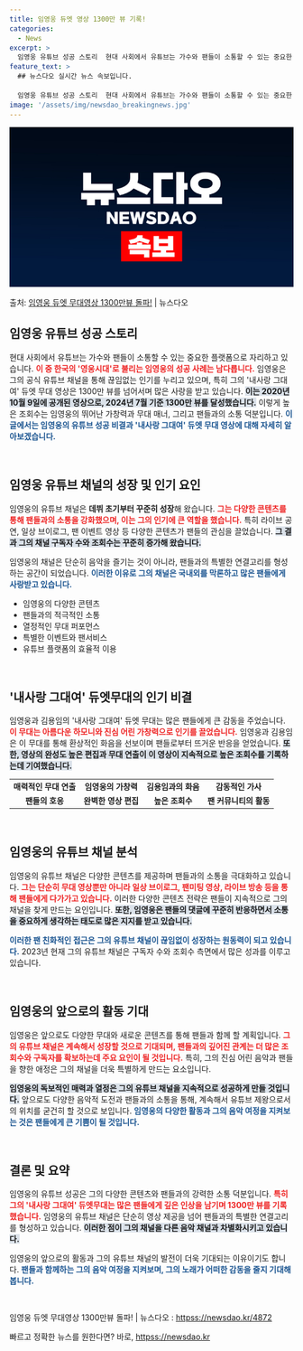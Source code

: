 ```yaml
---
title: 임영웅 듀엣 영상 1300만 뷰 기록!
categories:
  - News
excerpt: >
  임영웅 유튜브 성공 스토리  현대 사회에서 유튜브는 가수와 팬들이 소통할 수 있는 중요한 플랫폼으로 자리하고…
feature_text: >
  ## 뉴스다오 실시간 뉴스 속보입니다.

  임영웅 유튜브 성공 스토리  현대 사회에서 유튜브는 가수와 팬들이 소통할 수 있는 중요한 플랫폼으로 자리하고…
image: '/assets/img/newsdao_breakingnews.jpg'
---
```


![뉴스다오 속보](/assets/img/newsdao_breakingnews.jpg)

<p>출처: <a href="httpss://newsdao.kr/4872" rel="dofollow">임영웅 듀엣 무대영상 1300만뷰 돌파!</a> | 뉴스다오</p>

<h2 data-ke-size="size26">임영웅 유튜브 성공 스토리</h2>

현대 사회에서 유튜브는 가수와 팬들이 소통할 수 있는 중요한 플랫폼으로 자리하고 있습니다. <b><span style="color: #ee2323;">이 중 한국의 '영웅시대'로 불리는 임영웅의 성공 사례는 남다릅니다.</span></b> 임영웅은 그의 공식 유튜브 채널을 통해 끊임없는 인기를 누리고 있으며, 특히 그의 '내사랑 그대여' 듀엣 무대 영상은 1300만 뷰를 넘어서며 많은 사랑을 받고 있습니다. <b><span style="background-color: #21538527;">이는 2020년 10월 9일에 공개된 영상으로, 2024년 7월 기준 1300만 뷰를 달성했습니다.</span></b> 이렇게 높은 조회수는 임영웅의 뛰어난 가창력과 무대 매너, 그리고 팬들과의 소통 덕분입니다. <b><span style="color: #1a5490;">이 글에서는 임영웅의 유튜브 성공 비결과 '내사랑 그대여' 듀엣 무대 영상에 대해 자세히 알아보겠습니다.</span></b>

<p data-ke-size="size16">&nbsp;</p>

<h2 data-ke-size="size26">임영웅 유튜브 채널의 성장 및 인기 요인</h2>

임영웅의 유튜브 채널은 <b>데뷔 초기부터 꾸준히 성장</b>해 왔습니다. <b><span style="color: #ee2323;">그는 다양한 콘텐츠를 통해 팬들과의 소통을 강화했으며, 이는 그의 인기에 큰 역할을 했습니다.</span></b> 특히 라이브 공연, 일상 브이로그, 팬 이벤트 영상 등 다양한 콘텐츠가 팬들의 관심을 끌었습니다. <b><span style="background-color: #21538527;">그 결과 그의 채널 구독자 수와 조회수는 꾸준히 증가해 왔습니다.</span></b>

임영웅의 채널은 단순히 음악을 즐기는 것이 아니라, 팬들과의 특별한 연결고리를 형성하는 공간이 되었습니다. <b><span style="color: #1a5490;">이러한 이유로 그의 채널은 국내외를 막론하고 많은 팬들에게 사랑받고 있습니다.</span></b>

<ul>
  <li>임영웅의 다양한 콘텐츠</li>
  <li>팬들과의 적극적인 소통</li>
  <li>열정적인 무대 퍼포먼스</li>
  <li>특별한 이벤트와 팬서비스</li>
  <li>유튜브 플랫폼의 효율적 이용</li>
</ul>

<p data-ke-size="size16">&nbsp;</p>

<h2 data-ke-size="size26">'내사랑 그대여' 듀엣무대의 인기 비결</h2>

임영웅과 김용임의 '내사랑 그대여' 듀엣 무대는 많은 팬들에게 큰 감동을 주었습니다. <b><span style="color: #ee2323;">이 무대는 아름다운 하모니와 진심 어린 가창력으로 인기를 끌었습니다.</span></b> 임영웅과 김용임은 이 무대를 통해 환상적인 화음을 선보이며 팬들로부터 뜨거운 반응을 얻었습니다. <b><span style="background-color: #21538527;">또한, 영상의 완성도 높은 편집과 무대 연출이 이 영상이 지속적으로 높은 조회수를 기록하는데 기여했습니다.</span></b>

<table>
  <tr>
    <td style="text-align: center; height: 17px;"><b>매력적인 무대 연출</b></td>
    <td style="text-align: center; height: 17px;"><b>임영웅의 가창력</b></td>
    <td style="text-align: center; height: 17px;"><b>김용임과의 화음</b></td>
    <td style="text-align: center; height: 17px;"><b>감동적인 가사</b></td>
  </tr>
  <tr>
    <td style="text-align: center; height: 17px;"><b>팬들의 호응</b></td>
    <td style="text-align: center; height: 17px;"><b>완벽한 영상 편집</b></td>
    <td style="text-align: center; height: 17px;"><b>높은 조회수</b></td>
    <td style="text-align: center; height: 17px;"><b>팬 커뮤니티의 활동</b></td>
  </tr>
</table>

<p data-ke-size="size16">&nbsp;</p>

<h2 data-ke-size="size26">임영웅의 유튜브 채널 분석</h2>

임영웅의 유튜브 채널은 다양한 콘텐츠를 제공하며 팬들과의 소통을 극대화하고 있습니다. <b><span style="color: #ee2323;">그는 단순히 무대 영상뿐만 아니라 일상 브이로그, 팬미팅 영상, 라이브 방송 등을 통해 팬들에게 다가가고 있습니다.</span></b> 이러한 다양한 콘텐츠 전략은 팬들이 지속적으로 그의 채널을 찾게 만드는 요인입니다. <b><span style="background-color: #21538527;">또한, 임영웅은 팬들의 댓글에 꾸준히 반응하면서 소통을 중요하게 생각하는 태도로 많은 지지를 받고 있습니다.</span></b>

<b><span style="color: #1a5490;">이러한 팬 친화적인 접근은 그의 유튜브 채널이 끊임없이 성장하는 원동력이 되고 있습니다.</span></b> 2023년 현재 그의 유튜브 채널은 구독자 수와 조회수 측면에서 많은 성과를 이루고 있습니다.

<p data-ke-size="size16">&nbsp;</p>

<h2 data-ke-size="size26">임영웅의 앞으로의 활동 기대</h2>

임영웅은 앞으로도 다양한 무대와 새로운 콘텐츠를 통해 팬들과 함께 할 계획입니다. <b><span style="color: #ee2323;">그의 유튜브 채널은 계속해서 성장할 것으로 기대되며, 팬들과의 깊어진 관계는 더 많은 조회수와 구독자를 확보하는데 주요 요인이 될 것입니다.</span></b> 특히, 그의 진심 어린 음악과 팬들을 향한 애정은 그의 채널을 더욱 특별하게 만드는 요소입니다. 

<b><span style="background-color: #21538527;">임영웅의 독보적인 매력과 열정은 그의 유튜브 채널을 지속적으로 성공하게 만들 것입니다.</span></b> 앞으로도 다양한 음악적 도전과 팬들과의 소통을 통해, 계속해서 유튜브 제왕으로서의 위치를 굳건히 할 것으로 보입니다. <b><span style="color: #1a5490;">임영웅의 다양한 활동과 그의 음악 여정을 지켜보는 것은 팬들에게 큰 기쁨이 될 것입니다.</span></b>

<p data-ke-size="size16">&nbsp;</p>

<h2 data-ke-size="size26">결론 및 요약</h2>

임영웅의 유튜브 성공은 그의 다양한 콘텐츠와 팬들과의 강력한 소통 덕분입니다. <b><span style="color: #ee2323;">특히 그의 '내사랑 그대여' 듀엣무대는 많은 팬들에게 깊은 인상을 남기며 1300만 뷰를 기록했습니다.</span></b> 임영웅의 유튜브 채널은 단순히 영상 제공을 넘어 팬들과의 특별한 연결고리를 형성하고 있습니다. <b><span style="background-color: #21538527;">이러한 점이 그의 채널을 다른 음악 채널과 차별화시키고 있습니다.</span></b>

임영웅의 앞으로의 활동과 그의 유튜브 채널의 발전이 더욱 기대되는 이유이기도 합니다. <b><span style="color: #1a5490;">팬들과 함께하는 그의 음악 여정을 지켜보며, 그의 노래가 어떠한 감동을 줄지 기대해봅니다.</span></b>

<p data-ke-size="size16">&nbsp;</p>

임영웅 듀엣 무대영상 1300만뷰 돌파! | 뉴스다오  : <a href="httpss://newsdao.kr/4872">httpss://newsdao.kr/4872</a> 

빠르고 정확한 뉴스를 원한다면? 바로, <a href="httpss://newsdao.kr" rel="dofollow">httpss://newsdao.kr</a>



